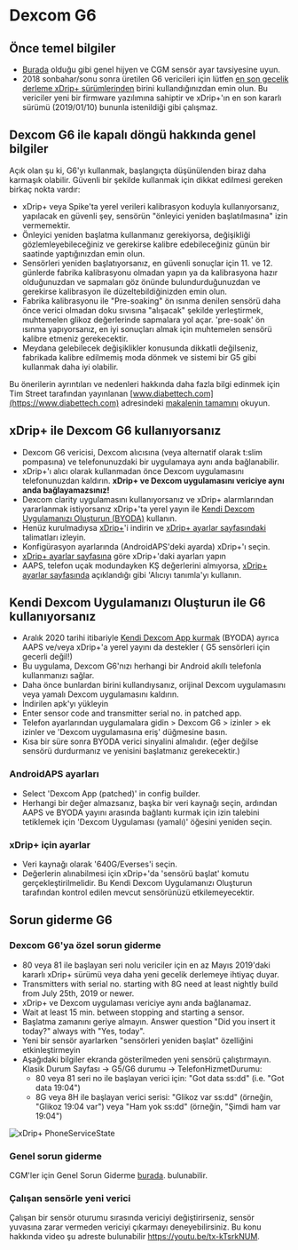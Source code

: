 # Dexcom G6

## Önce temel bilgiler

-   [Burada](../Hardware/GeneralCGMRecommendation.md) olduğu gibi genel hijyen ve CGM sensör ayar tavsiyesine uyun.
-   2018 sonbahar/sonu sonra üretilen G6 vericileri için lütfen [en son gecelik derleme xDrip+ sürümlerinden](https://github.com/NightscoutFoundation/xDrip/releases) birini kullandığınızdan emin olun. Bu vericiler yeni bir firmware yazılımına sahiptir ve xDrip+'ın en son kararlı sürümü (2019/01/10) bununla istenildiği gibi çalışmaz.

## Dexcom G6 ile kapalı döngü hakkında genel bilgiler

Açık olan şu ki, G6'yı kullanmak, başlangıçta düşünülenden biraz daha karmaşık olabilir. Güvenli bir şekilde kullanmak için dikkat edilmesi gereken birkaç nokta vardır:

-   xDrip+ veya Spike'ta yerel verileri kalibrasyon koduyla kullanıyorsanız, yapılacak en güvenli şey, sensörün "önleyici yeniden başlatılmasına" izin vermemektir.
-   Önleyici yeniden başlatma kullanmanız gerekiyorsa, değişikliği gözlemleyebileceğiniz ve gerekirse kalibre edebileceğiniz günün bir saatinde yaptığınızdan emin olun.
-   Sensörleri yeniden başlatıyorsanız, en güvenli sonuçlar için 11. ve 12. günlerde fabrika kalibrasyonu olmadan yapın ya da kalibrasyona hazır olduğunuzdan ve sapmaları göz önünde bulundurduğunuzdan ve gerekirse kalibrasyon ile düzeltebildiğinizden emin olun.
-   Fabrika kalibrasyonu ile "Pre-soaking" ön ısınma denilen sensörü daha önce verici olmadan doku sıvısına "alışacak" şekilde yerleştirmek, muhtemelen glikoz değerlerinde sapmalara yol açar. 'pre-soak' ön ısınma yapıyorsanız, en iyi sonuçları almak için muhtemelen sensörü kalibre etmeniz gerekecektir.
-   Meydana gelebilecek değişiklikler konusunda dikkatli değilseniz, fabrikada kalibre edilmemiş moda dönmek ve sistemi bir G5 gibi kullanmak daha iyi olabilir.

Bu önerilerin ayrıntıları ve nedenleri hakkında daha fazla bilgi edinmek için Tim Street tarafından yayınlanan [www.diabettech.com](https://www.diabettech.com) adresindeki [makalenin tamamını](https://www.diabettech.com/artificial-pancreas/diy-looping-and-cgm/) okuyun.

## xDrip+ ile Dexcom G6 kullanıyorsanız

-   Dexcom G6 vericisi, Dexcom alıcısına (veya alternatif olarak t:slim pompasına) ve telefonunuzdaki bir uygulamaya aynı anda bağlanabilir.
-   xDrip+'ı alıcı olarak kullanmadan önce Dexcom uygulamasını telefonunuzdan kaldırın. **xDrip+ ve Dexcom uygulamasını vericiye aynı anda bağlayamazsınız!**
-   Dexcom clarity uygulamasını kullanıyorsanız ve xDrip+ alarmlarından yararlanmak istiyorsanız xDrip+'ta yerel yayın ile [Kendi Dexcom Uygulamanızı Oluşturun (BYODA)](../Hardware/DexcomG6#if-using-g6-with-build-your-own-dexcom-app) kullanın.
-   Henüz kurulmadıysa [xDrip+](https://github.com/NightscoutFoundation/xDrip)'i indirin ve [xDrip+ ayarlar sayfasındaki](../Configuration/xdrip.md) talimatları izleyin.
-   Konfigürasyon ayarlarında (AndroidAPS'deki ayarda) xDrip+'ı seçin.
-   [xDrip+ ayarlar sayfasına](../Configuration/xdrip.md) göre xDrip+'daki ayarları yapın
-   AAPS, telefon uçak modundayken KŞ değerlerini almıyorsa, [xDrip+ ayarlar sayfasında](../Configuration/xdrip.md) açıklandığı gibi 'Alıcıyı tanımla'yı kullanın.

## Kendi Dexcom Uygulamanızı Oluşturun ile G6 kullanıyorsanız

-   Aralık 2020 tarihi itibariyle [Kendi Dexcom App kurmak](https://docs.google.com/forms/d/e/1FAIpQLScD76G0Y-BlL4tZljaFkjlwuqhT83QlFM5v6ZEfO7gCU98iJQ/viewform?fbzx=2196386787609383750&fbclid=IwAR2aL8Cps1s6W8apUVK-gOqgGpA-McMPJj9Y8emf_P0-_gAsmJs6QwAY-o0) (BYODA) ayrıca AAPS ve/veya xDrip+'a yerel yayını da destekler ( G5 sensörleri için gecerli değil!)
-   Bu uygulama, Dexcom G6'nızı herhangi bir Android akıllı telefonla kullanmanızı sağlar.
-   Daha önce bunlardan birini kullandıysanız, orijinal Dexcom uygulamasını veya yamalı Dexcom uygulamasını kaldırın.
-   İndirilen apk'yı yükleyin
-   Enter sensor code and transmitter serial no. in patched app.
-   Telefon ayarlarından uygulamalara gidin > Dexcom G6 > izinler > ek izinler ve 'Dexcom uygulamasına eriş' düğmesine basın.
-   Kısa bir süre sonra BYODA verici sinyalini almalıdır. (eğer değilse sensörü durdurmanız ve yenisini başlatmanız gerekecektir.)

### AndroidAPS ayarları

-   Select 'Dexcom App (patched)' in config builder.
-   Herhangi bir değer almazsanız, başka bir veri kaynağı seçin, ardından AAPS ve BYODA yayını arasında bağlantı kurmak için izin talebini tetiklemek için 'Dexcom Uygulaması (yamalı)' öğesini yeniden seçin.

### xDrip+ için ayarlar

-   Veri kaynağı olarak '640G/Everses'i seçin.
-   Değerlerin alınabilmesi için xDrip+'da 'sensörü başlat' komutu gerçekleştirilmelidir. Bu Kendi Dexcom Uygulamanızı Oluşturun tarafından kontrol edilen mevcut sensörünüzü etkilemeyecektir.

## Sorun giderme G6

### Dexcom G6'ya özel sorun giderme

-   80 veya 81 ile başlayan seri nolu vericiler için en az Mayıs 2019'daki kararlı xDrip+ sürümü veya daha yeni gecelik derlemeye ihtiyaç duyar.
-   Transmitters with serial no. starting with 8G need at least nightly build from July 25th, 2019 or newer.
-   xDrip+ ve Dexcom uygulaması vericiye aynı anda bağlanamaz.
-   Wait at least 15 min. between stopping and starting a sensor.
-   Başlatma ​​zamanını geriye almayın. Answer question "Did you insert it today?" always with "Yes, today".
-   Yeni bir sensör ayarlarken "sensörleri yeniden başlat" özelliğini etkinleştirmeyin
-   Aşağıdaki bilgiler ekranda gösterilmeden yeni sensörü çalıştırmayın. Klasik Durum Sayfası -> G5/G6 durumu -> TelefonHizmetDurumu:
    -   80 veya 81 seri no ile başlayan verici için: "Got data ss:dd" (i.e. "Got data 19:04")
    -   8G veya 8H ile başlayan verici serisi: "Glikoz var ss:dd" (örneğin, "Glikoz 19:04 var") veya "Ham yok ss:dd" (örneğin, "Şimdi ham var 19:04")

![xDrip+ PhoneServiceState](../images/xDrip_Dexcom_PhoneServiceState.png)

### Genel sorun giderme

CGM'ler için Genel Sorun Giderme [burada](./GeneralCGMRecommendation#troubleshooting). bulunabilir.

### Çalışan sensörle yeni verici

Çalışan bir sensör oturumu sırasında vericiyi değiştirirseniz, sensör yuvasına zarar vermeden vericiyi çıkarmayı deneyebilirsiniz. Bu konu hakkında video şu adreste bulunabilir <https://youtu.be/tx-kTsrkNUM>.
